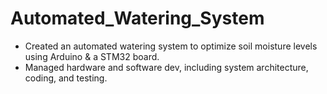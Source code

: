 # Automated_Watering_System
* Created an automated watering system to optimize soil moisture levels using Arduino & a STM32 board.
* Managed hardware and software dev, including system architecture, coding, and testing.
